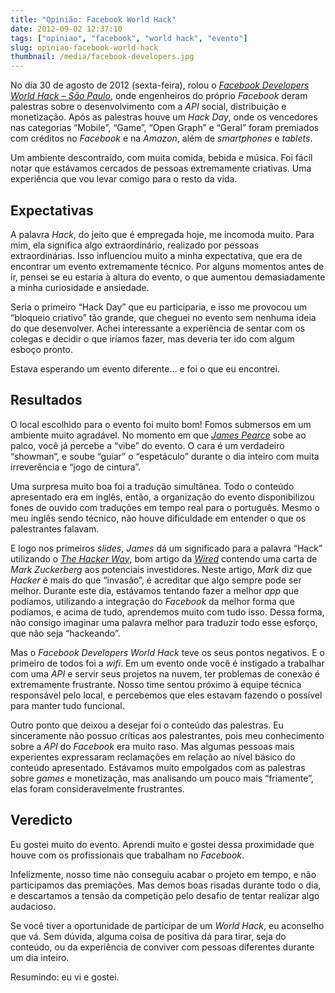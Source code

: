 ```yaml
---
title: "Opinião: Facebook World Hack"
date: 2012-09-02 12:37:10
tags: ["opiniao", "facebook", "world hack", "evento"]
slug: opiniao-facebook-world-hack
thumbnail: /media/facebook-developers.jpg
---
```


No dia 30 de agosto de 2012 (sexta-feira), rolou o [*Facebook Developers World Hack – São Paulo*][],
onde engenheiros do próprio _Facebook_ deram palestras sobre o
desenvolvimento com a _API_ social, distribuição e monetização. Após as
palestras houve um _Hack Day_, onde os vencedores nas categorias
“Mobile”, “Game”, “Open Graph” e “Geral” foram premiados com créditos no
_Facebook_ e na _Amazon_, além de _smartphones_ e _tablets_.

Um ambiente descontraído, com muita comida, bebida e música. Foi fácil
notar que estávamos cercados de pessoas extremamente criativas. Uma
experiência que vou levar comigo para o resto da vida.

## Expectativas

A palavra _Hack_, do jeito que é empregada hoje, me incomoda muito. Para
mim, ela significa algo extraordinário, realizado por pessoas
extraordinárias. Isso influenciou muito a minha expectativa, que era de
encontrar um evento extremamente técnico. Por alguns momentos antes de
ir, pensei se eu estaria à altura do evento, o que aumentou
demasiadamente a minha curiosidade e ansiedade.

Seria o primeiro “Hack Day” que eu participaria, e isso me provocou um
“bloqueio criativo” tão grande, que cheguei no evento sem nenhuma ideia
do que desenvolver. Achei interessante a experiência de sentar com os
colegas e decidir o que iríamos fazer, mas deveria ter ido com algum
esboço pronto.

Estava esperando um evento diferente… e foi o que eu encontrei.

## Resultados

O local escolhido para o evento foi muito bom! Fomos submersos em um
ambiente muito agradável. No momento em que [*James Pearce*][] sobe ao
palco, você já percebe a “vibe” do evento. O cara é um verdadeiro
“showman”, e soube “guiar” o “espetáculo” durante o dia inteiro com
muita irreverência e “jogo de cintura”.

Uma surpresa muito boa foi a tradução simultânea. Todo o conteúdo
apresentado era em inglês, então, a organização do evento disponibilizou
fones de ouvido com traduções em tempo real para o português. Mesmo o
meu inglês sendo técnico, não houve dificuldade em entender o que os
palestrantes falavam.

E logo nos primeiros _slides_, _James_ dá um significado para a palavra
“Hack” utilizando o [*The Hacker Way*][], bom artigo da [*Wired*][]
contendo uma carta de _Mark Zuckerberg_ aos potenciais investidores.
Neste artigo, _Mark_ diz que _Hacker_ é mais do que “invasão”, é
acreditar que algo sempre pode ser melhor. Durante este dia, estávamos
tentando fazer a melhor _app_ que podíamos, utilizando a integração do
_Facebook_ da melhor forma que podíamos, e acima de tudo, aprendemos
muito com tudo isso. Dessa forma, não consigo imaginar uma palavra
melhor para traduzir todo esse esforço, que não seja “hackeando”.

Mas o _Facebook Developers World Hack_ teve os seus pontos negativos. E
o primeiro de todos foi a _wifi_. Em um evento onde você é instigado a
trabalhar com uma _API_ e servir seus projetos na nuvem, ter problemas
de conexão é extremamente frustrante. Nosso time sentou próximo à equipe
técnica responsável pelo local, e percebemos que eles estavam fazendo o
possível para manter tudo funcional.

Outro ponto que deixou a desejar foi o conteúdo das palestras. Eu
sinceramente não possuo críticas aos palestrantes, pois meu conhecimento
sobre a _API_ do _Facebook_ era muito raso. Mas algumas pessoas mais
experientes expressaram reclamações em relação ao nível básico do
conteúdo apresentado. Estávamos muito empolgados com as palestras sobre
_games_ e monetização, mas analisando um pouco mais “friamente”, elas
foram consideravelmente frustrantes.

## Veredicto

Eu gostei muito do evento. Aprendi muito e gostei dessa proximidade que
houve com os profissionais que trabalham no _Facebook_.

Infelizmente, nosso time não conseguiu acabar o projeto em tempo, e não
participamos das premiações. Mas demos boas risadas durante todo o dia,
e descartamos a tensão da competição pelo desafio de tentar realizar
algo audacioso.

Se você tiver a oportunidade de participar de um _World Hack_, eu
aconselho que vá. Sem dúvida, alguma coisa de positiva dá para tirar,
seja do conteúdo, ou da experiência de conviver com pessoas diferentes
durante um dia inteiro.

Resumindo: eu vi e gostei.

[*facebook developers world hack – são paulo*]: http://www.facebook.com/groups/worldhacksp/ "Página do evento no Facebook"
[*james pearce*]: http://www.facebook.com/jamesgpearce "Perfil do James no Facebook"
[*the hacker way*]: http://www.wired.com/business/2012/02/zuck-letter/ "Mark Zuckerberg's Letter to Investors - The Hacker Way"
[*wired*]: http://www.wired.com "Get in-depth coverage of current and future trends in technology"
